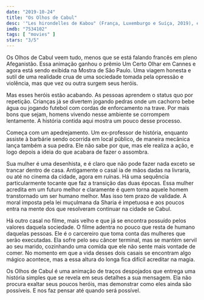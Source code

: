 ```yaml
---
date: "2019-10-24"
title: "Os Olhos de Cabul"
desc: '"Les hirondelles de Kabou" (França, Luxemburgo e Suíça, 2019), escrito por Zabou Breitman, dirigido por Zabou Breitman e Eléa Gobbé-Mévellec, com Simon Abkarian, Zita Hanrot e Swann Arlaud. Escrito para o CinemAqui na cobertura da #mostrasp.'
imdb: "7534102"
tags: [ "movies" ]
stars: "3/5"
---
```

Os Olhos de Cabul veem tudo, menos que se está falando francês em pleno Afeganistão. Essa animação ganhou o prêmio Um Certo Olhar em Cannes e agora está sendo exibida na Mostra de São Paulo. Uma viagem honesta e sutil de uma realidade crua de uma sociedade tomada pela opressão e violência, mas que vez ou outra surgem seus heróis.

Mas esses heróis estão acabando. As pessoas aprendem o status quo por repetição. Crianças já se divertem jogando pedras onde um cachorro bebe água ou jogando futebol com cordas de enforcamento na trave. Por mais bons que sejam, homens vivendo nesse ambiente se corrompem lentamente. A história contida aqui mostra um pouco desse processo.

Começa com um apedrejamento. Um ex-professor de história, enquanto assiste à barbárie sendo ocorrida em local público, de maneira mecânica lança também a sua pedra. Ele não sabe por que, mas ele realiza a ação, e logo depois a ideia do que acabara de fazer o assombra.

Sua mulher é uma desenhista, e é claro que não pode fazer nada exceto se trancar dentro de casa. Antigamente o casal ia de mãos dadas na livraria, ou até no cinema da cidade, agora em ruínas. Há uma sequência particularmente tocante que faz a transição das duas épocas. Essa mulher acredita em um futuro melhor e claramente é quem torna aquele homem transtornado um ser humano melhor. Mas isso tem prazo de validade. A moral imposta pela lei muçulmana da Sharia é impetuosa e aos poucos entra na mente dos que resolveram continuar na cidade se Cabul.

Há outro casal no filme, mais velho e que já se encontra possuído pelos valores daquela sociedade. O filme adentra no pouco que resta de humano daquelas pessoas. Ele é o carcereiro que toma conta das mulheres que serão executadas. Ela sofre pelo seu câncer terminal, mas se mantém servil ao seu marido, cozinhando uma comida que ele não sente mais vontade de comer. No momento em que a vida desses dois casais se encontram algo mágico acontece, mas a essa altura do longa fica difícil acreditar na magia.

Os Olhos de Cabul é uma animação de traços despojados que entrega uma história simples que se revela em seus detalhes a sua mensagem. Ela não procura exaltar seus poucos heróis, mas demonstrar como eles ainda são possíveis. E nos faz pensar até quando será possível.
